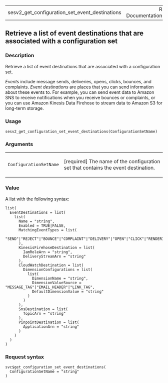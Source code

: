 <table style="width: 100%;">
<tbody>
<tr class="odd">
<td>sesv2_get_configuration_set_event_destinations</td>
<td style="text-align: right;">R Documentation</td>
</tr>
</tbody>
</table>

## Retrieve a list of event destinations that are associated with a configuration set

### Description

Retrieve a list of event destinations that are associated with a
configuration set.

*Events* include message sends, deliveries, opens, clicks, bounces, and
complaints. *Event destinations* are places that you can send
information about these events to. For example, you can send event data
to Amazon SNS to receive notifications when you receive bounces or
complaints, or you can use Amazon Kinesis Data Firehose to stream data
to Amazon S3 for long-term storage.

### Usage

    sesv2_get_configuration_set_event_destinations(ConfigurationSetName)

### Arguments

<table>
<colgroup>
<col style="width: 35%" />
<col style="width: 65%" />
</colgroup>
<tbody>
<tr class="odd">
<td><code
id="sesv2_get_configuration_set_event_destinations_:_ConfigurationSetName">ConfigurationSetName</code></td>
<td><p>[required] The name of the configuration set that contains the
event destination.</p></td>
</tr>
</tbody>
</table>

### Value

A list with the following syntax:

    list(
      EventDestinations = list(
        list(
          Name = "string",
          Enabled = TRUE|FALSE,
          MatchingEventTypes = list(
            "SEND"|"REJECT"|"BOUNCE"|"COMPLAINT"|"DELIVERY"|"OPEN"|"CLICK"|"RENDERING_FAILURE"|"DELIVERY_DELAY"|"SUBSCRIPTION"
          ),
          KinesisFirehoseDestination = list(
            IamRoleArn = "string",
            DeliveryStreamArn = "string"
          ),
          CloudWatchDestination = list(
            DimensionConfigurations = list(
              list(
                DimensionName = "string",
                DimensionValueSource = "MESSAGE_TAG"|"EMAIL_HEADER"|"LINK_TAG",
                DefaultDimensionValue = "string"
              )
            )
          ),
          SnsDestination = list(
            TopicArn = "string"
          ),
          PinpointDestination = list(
            ApplicationArn = "string"
          )
        )
      )
    )

### Request syntax

    svc$get_configuration_set_event_destinations(
      ConfigurationSetName = "string"
    )
